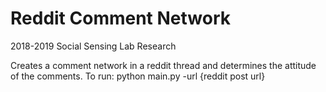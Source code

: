 # Reddit Comment Network
2018-2019 Social Sensing Lab Research
 
Creates a comment network in a reddit thread and determines the attitude of the comments.
To run: python main.py -url {reddit post url}
